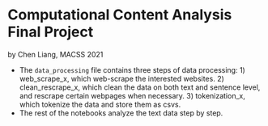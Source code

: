 # Computational Content Analysis Final Project

by Chen Liang, MACSS 2021
* The `data_processing` file contains three steps of data processing: 1) web_scrape_x, which web-scrape the interested websites. 2) clean_rescrape_x, which clean the data on both text and sentence level, and rescrape certain webpages when necessary. 3) tokenization_x, which tokenize the data and store them as csvs.
* The rest of the notebooks analyze the text data step by step. 
